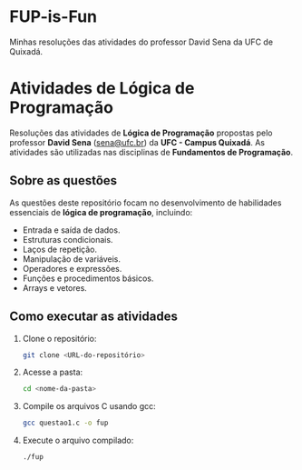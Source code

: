 # FUP-is-Fun
Minhas resoluções das atividades do professor David Sena da UFC de Quixadá.
# Atividades de Lógica de Programação

Resoluções das atividades de **Lógica de Programação** propostas pelo professor **David Sena** (sena@ufc.br) da **UFC - Campus Quixadá**.
As atividades são utilizadas nas disciplinas de **Fundamentos de Programação**.

## Sobre as questões

As questões deste repositório focam no desenvolvimento de habilidades essenciais de **lógica de programação**, incluindo:

- Entrada e saída de dados.
- Estruturas condicionais.
- Laços de repetição.
- Manipulação de variáveis.
- Operadores e expressões.
- Funções e procedimentos básicos.
- Arrays e vetores.

## Como executar as atividades

1. Clone o repositório:
   ```bash
   git clone <URL-do-repositório>
   ```

2. Acesse a pasta:
   ```bash
   cd <nome-da-pasta>
   ```
    
3. Compile os arquivos C usando gcc:
   ```bash
   gcc questao1.c -o fup
   ``` 

4. Execute o arquivo compilado:
   ```bash
   ./fup
   ```
